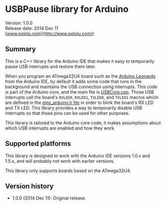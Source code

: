 # USBPause library for Arduino

Version: 1.0.0<br/>
Release date: 2014 Dec 11<br/>
[www.pololu.com](http://www.pololu.com/)

## Summary

This is a C++ library for the Arduino IDE that makes it easy to temporarily pause USB interrupts and restore them later.

When you program an ATmega32U4 board such as the [Arduino Leonardo](http://www.pololu.com/product/2192) from the Arduino IDE, by default it adds some code that runs in the background and maintains the USB connection using interrupts.  This code is part of the Arduino core, and the main file is [USBCore.cpp](https://github.com/arduino/Arduino/blob/master/hardware/arduino/cores/arduino/USBCore.cpp).  Those USB interrupts call the board's `RXLED0`, `RXLED1`, `TXLED0`, and `TXLED1` macros which are defined in the [pins_arduino.h file](https://github.com/arduino/Arduino/blob/master/hardware/arduino/variants/leonardo/pins_arduino.h) in order to blink the board's RX LED and TX LED.  This library provides a way to temporarily disable USB interrupts so that those pins can be used for other purposes.

This library is tailored to the Arduino core code; it makes assumptions about which USB interrupts are enabled and how they work.

## Supported platforms

This library is designed to work with the Arduino IDE versions 1.0.x and 1.5.x, and will probably not work with earlier versions.

This library only supports boards based on the ATmega32U4.

## Version history

* 1.0.0 (2014 Dec 11): Original release.